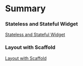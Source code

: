 # Summary

### Stateless and Stateful Widget

[Stateless and Stateful Widget](devel/hello_world/README.md)

### Layout with Scaffold

[Layout with Scaffold](devel/flutter_layout_scaffold/README.md)